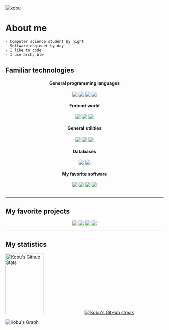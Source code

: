 <p align="left"> <img src="https://komarev.com/ghpvc/?username=kobu&label=Profile%20views&color=0e75b6&style=flat" alt="kobu" /> </p>

# About me

<p>

    - Computer science student by night
    - Software engineer by day
    - I like to code
    - I use arch, btw
</p>

## Familiar technologies

<div align="center">
    <div >
        <h4> General programming languages </h4>
        <img align=top src="https://img.shields.io/badge/Typescript-007acc?style=for-the-badge&labelColor=black&logo=typescript&logoColor=007acc" />
        <img align=top src="https://img.shields.io/badge/Python-3776AB?style=for-the-badge&logo=python&logoColor=white" />
        <img align=top src="https://img.shields.io/badge/Java-ED8B00?style=for-the-badge&logo=openjdk&logoColor=white" />
        <img align=top src="https://img.shields.io/badge/C%23-239120?style=for-the-badge&logo=c-sharp&logoColor=white" />
    </div>
        <div >
        <h4> Frotend world </h4>
        <img align=top src="https://img.shields.io/badge/-React-61DBFB?style=for-the-badge&labelColor=black&logo=react&logoColor=61DBFB" />
        <img align=top src="https://img.shields.io/badge/next.js-000000?style=for-the-badge&logo=nextdotjs&logoColor=white" />
        <img align=top src="https://img.shields.io/badge/Tailwind_CSS-092749?style=for-the-badge&logo=tailwindcss&logoColor=06B6D4&labelColor=000000" />
    </div>
        <div >
        <h4>General utilities </h4>
        <img align=top src="https://img.shields.io/badge/Linux-FCC624?style=for-the-badge&logo=linux&logoColor=black" />
        <img align=top src="https://img.shields.io/badge/Shell_Script-121011?style=for-the-badge&logo=gnu-bash&logoColor=white" />
        <img align=top src="https://img.shields.io/badge/Git-F05032?style=for-the-badge&logo=git&logoColor=white" />
    </div>
        <div >
        <h4> Databases </h4>
        <img align=top src="https://img.shields.io/badge/PostgreSQL-316192?style=for-the-badge&logo=postgresql&logoColor=white" />
        <img align=top src="https://img.shields.io/badge/MongoDB-4EA94B?style=for-the-badge&logo=mongodb&logoColor=white" />
    </div>
        <div >
        <h4> My favorite software </h4>
        <img align=top src="https://img.shields.io/badge/Arch_Linux-1793D1?style=for-the-badge&logo=arch-linux&logoColor=white" />
        <img align=top src="https://img.shields.io/badge/NeoVim-%2357A143.svg?&style=for-the-badge&logo=neovim&logoColor=white" />
        <img align=top src="https://img.shields.io/badge/GIT-E44C30?style=for-the-badge&logo=git&logoColor=white" />
        <img align=top src="https://img.shields.io/badge/tmux-1BB91F?style=for-the-badge&logo=tmux&logoColor=white" />
    </div>
    </div>

<br/>
<hr/>


## My favorite projects

<div align="center">
<a href="https://github.com/Kobu-Labs/nowaster-web"><img src="https://github-readme-stats.vercel.app/api/pin/?username=Kobu-Labs&repo=nowaster-web&border_color=7F3FBF&bg_color=0D1117&title_color=C9D1D9&text_color=8B949E&icon_color=7F3FBF"/></a>
<a href="https://github.com/Kobu-Labs/nowaster-cli"><img src="https://github-readme-stats.vercel.app/api/pin/?username=Kobu-Labs&repo=nowaster-cli&border_color=7F3FBF&bg_color=0D1117&title_color=C9D1D9&text_color=8B949E&icon_color=7F3FBF"/></a>
<a href="https://github.com/Kobu/dotfiles"><img src="https://github-readme-stats.vercel.app/api/pin/?username=Kobu&repo=dotfiles&border_color=7F3FBF&bg_color=0D1117&title_color=C9D1D9&text_color=8B949E&icon_color=7F3FBF"/></a>
<a href="https://github.com/Kobu/Clovece"><img src="https://github-readme-stats.vercel.app/api/pin/?username=Kobu&repo=clovece&border_color=7F3FBF&bg_color=0D1117&title_color=C9D1D9&text_color=8B949E&icon_color=7F3FBF"/></a>

</div>
<hr/>

## My statistics

<a> 
    <a href="https://github.com/Kobu"><img alt="Kobu's Github Stats" src="https://denvercoder1-github-readme-stats.vercel.app/api?username=Kobu&show_icons=true&count_private=true&theme=react&border_color=7F3FBF&bg_color=0D1117&title_color=F85D7F&icon_color=F8D866" height="192px" width="49.5%"/></a>
    <a href="https://github.com/Kobu">
        <img src="https://github-readme-streak-stats.herokuapp.com/?user=Kobu&theme=radical&border=7F3FBF&background=0D1117" alt="Kobu's GitHub streak"/>
    </a>
</a>

![Kobu's Graph](https://github-readme-activity-graph.vercel.app/graph?username=Kobu&custom_title=Kobu's%20GitHub%20Activity%20Graph&bg_color=0D1117&color=7F3FBF&line=7F3FBF&point=7F3FBF&area_color=FFFFFF&title_color=FFFFFF&area=true)
